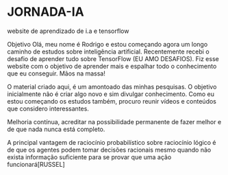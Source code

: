 # JORNADA-IA
website de aprendizado de i.a e tensorflow

Objetivo
Olá, meu nome é Rodrigo e estou começando agora um longo caminho de estudos sobre inteligência artificial. Recentemente recebi o desafio de aprender tudo sobre TensorFlow (EU AMO DESAFIOS). Fiz esse website com o objetivo de aprender mais e espalhar todo o conhecimento que eu conseguir. Mãos na massa!

O material criado aqui, é um amontoado das minhas pesquisas. O objetivo inicialmente não é criar algo novo e sim divulgar conhecimento. Como eu estou começando os estudos também, procuro reunir vídeos e conteúdos que considero interessantes.

Melhoria contínua, acreditar na possibilidade permanente de fazer melhor e de que nada nunca está completo.

A principal vantagem de raciocínio probabilístico sobre raciocínio lógico é de que os agentes podem tomar decisões racionais mesmo quando não exista informação suficiente para se provar que uma ação funcionará[RUSSEL]
